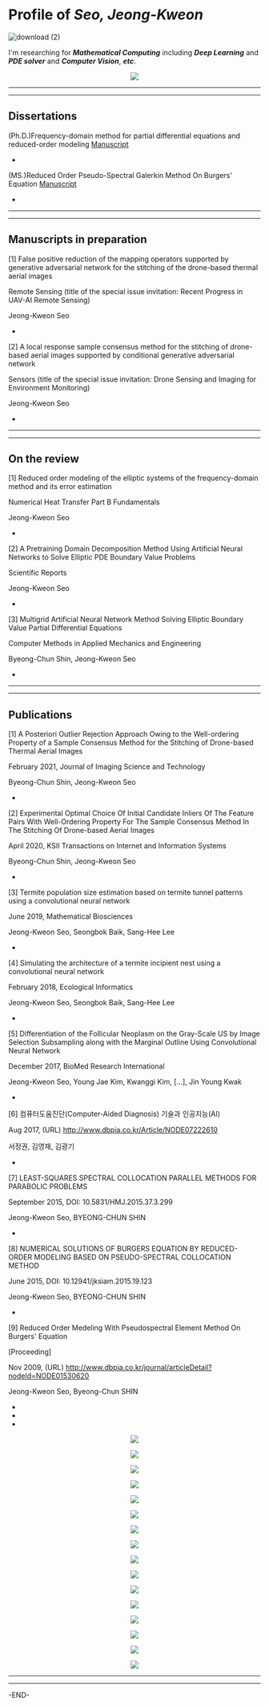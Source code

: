 # Profile of **_Seo, Jeong-Kweon_**

![download (2)](https://user-images.githubusercontent.com/26245409/86245454-751d1800-bbe4-11ea-9f39-283e4ef078b8.png)

I'm researching for **_Mathematical Computing_** including **_Deep Learning_** and **_PDE solver_** and **_Computer Vision_**, **_etc_**.

<p align="center"><img src="https://user-images.githubusercontent.com/26245409/86247793-f3c78480-bbe7-11ea-9e34-5904b4ee1dfd.png"></p>

*******************************************************************************
 
*******************************************************************************

## Dissertations
(Ph.D.)Frequency-domain method for partial differential equations and reduced-order modeling [Manuscript](http://www.riss.kr/search/detail/DetailView.do?p_mat_type=be54d9b8bc7cdb09&control_no=52e65d3a308b8c8cffe0bdc3ef48d419&outLink=N)

*

(MS.)Reduced Order Pseudo-Spectral Galerkin Method On Burgers' Equation [Manuscript](http://www.riss.or.kr/search/detail/DetailView.do?p_mat_type=be54d9b8bc7cdb09&control_no=62c250e0079aedfbffe0bdc3ef48d419)

*

*******************************************************************************

*******************************************************************************

## Manuscripts in preparation

[1] False positive reduction of the mapping operators supported by generative adversarial network for the stitching of the drone-based thermal aerial images

Remote Sensing (title of the special issue invitation: Recent Progress in UAV-AI Remote Sensing)

Jeong-Kweon Seo

*

[2] A local response sample consensus method for the stitching of drone-based aerial images supported by conditional generative adversarial network

Sensors (title of the special issue invitation: Drone Sensing and Imaging for Environment Monitoring)

Jeong-Kweon Seo

*
*******************************************************************************

*******************************************************************************

## On the review

[1] Reduced order modeling of the elliptic systems of the frequency-domain method and its error estimation

Numerical Heat Transfer Part B Fundamentals

Jeong-Kweon Seo

*

[2] A Pretraining Domain Decomposition Method Using Artificial Neural Networks to Solve Elliptic PDE Boundary Value Problems

Scientific Reports

Jeong-Kweon Seo

*

[3] Multigrid Artificial Neural Network Method Solving Elliptic Boundary Value Partial Differential Equations

Computer Methods in Applied Mechanics and Engineering

Byeong-Chun Shin, Jeong-Kweon Seo

*

*******************************************************************************

*******************************************************************************

## Publications
[1] A Posteriori Outlier Rejection Approach Owing to the Well-ordering Property of a Sample Consensus Method for the Stitching of Drone-based Thermal Aerial Images

February 2021, Journal of Imaging Science and Technology

Byeong-Chun Shin, Jeong-Kweon Seo

*

[2] Experimental Optimal Choice Of Initial Candidate Inliers Of The Feature Pairs With Well-Ordering Property For The Sample Consensus Method In The Stitching Of Drone-based Aerial Images

April 2020, KSII Transactions on Internet and Information Systems

Byeong-Chun Shin, Jeong-Kweon Seo

*

[3] Termite population size estimation based on termite tunnel patterns using a convolutional neural network

June 2019, Mathematical Biosciences

Jeong-Kweon Seo, Seongbok Baik, Sang-Hee Lee

*

[4] Simulating the architecture of a termite incipient nest using a convolutional neural network

February 2018, Ecological Informatics

Jeong-Kweon Seo, Seongbok Baik, Sang-Hee Lee

*

[5] Differentiation of the Follicular Neoplasm on the Gray-Scale US by Image Selection Subsampling along with the Marginal Outline Using Convolutional Neural Network

December 2017, BioMed Research International

Jeong-Kweon Seo, Young Jae Kim, Kwanggi Kim, [...], Jin Young Kwak

*

[6] 컴퓨터도움진단(Computer-Aided Diagnosis) 기술과 인공지능(AI)

Aug 2017, (URL) http://www.dbpia.co.kr/Article/NODE07222610

서정권, 김영재, 김광기

*

[7] LEAST-SQUARES SPECTRAL COLLOCATION PARALLEL METHODS FOR PARABOLIC PROBLEMS

September 2015, DOI: 10.5831/HMJ.2015.37.3.299

Jeong-Kweon Seo, BYEONG-CHUN SHIN

*

[8] NUMERICAL SOLUTIONS OF BURGERS EQUATION BY REDUCED-ORDER MODELING BASED ON PSEUDO-SPECTRAL COLLOCATION METHOD

June 2015, DOI: 10.12941/jksiam.2015.19.123

Jeong-Kweon Seo, BYEONG-CHUN SHIN

*

[9] Reduced Order Medeling With Pseudospectral Element Method On Burgers' Equation

[Proceeding]

Nov 2009, (URL) http://www.dbpia.co.kr/journal/articleDetail?nodeId=NODE01530620

Jeong-Kweon Seo, Byeong-Chun SHIN

*

*

*

<p align="center"><img src="https://user-images.githubusercontent.com/26245409/86248819-5b320400-bbe9-11ea-9515-eaecf8964860.jpg"></p>

<p align="center"><img src="https://user-images.githubusercontent.com/26245409/86231023-db963c00-bbcc-11ea-8749-7746e39424ab.jpg"></p>

<p align="center"><img src="https://user-images.githubusercontent.com/26245409/86248863-70a72e00-bbe9-11ea-8f66-3995c4e0ed51.jpg"></p>

<p align="center"><img src="https://user-images.githubusercontent.com/26245409/86245346-4c951e00-bbe4-11ea-9e79-0bceadd55ed8.png"></p>

<p align="center"><img src="https://user-images.githubusercontent.com/26245409/86248912-7f8de080-bbe9-11ea-840b-3a89be57c1c0.jpg"></p>

<p align="center"><img src="https://user-images.githubusercontent.com/26245409/86243728-d55e8a80-bbe1-11ea-9dfc-0de508894648.png"></p>

<p align="center"><img src="https://user-images.githubusercontent.com/26245409/86249297-0f338f00-bbea-11ea-9b76-04c124e503ea.png"></p>

<p align="center"><img src="https://user-images.githubusercontent.com/26245409/86243632-afd18100-bbe1-11ea-86bc-31b0adb54a97.png"></p>

<p align="center"><img src="https://user-images.githubusercontent.com/26245409/86243616-a8aa7300-bbe1-11ea-9bac-0a12b88b35b8.png"></p>

<p align="center"><img src="https://user-images.githubusercontent.com/26245409/86243596-9f210b00-bbe1-11ea-80e3-2f075e770915.png"></p>

<p align="center"><img src="https://user-images.githubusercontent.com/26245409/86243519-8284d300-bbe1-11ea-80de-f251d6df35cc.png"></p>

<p align="center"><img src="https://user-images.githubusercontent.com/26245409/86248978-9b918200-bbe9-11ea-9ee1-da628d473c42.png"></p>

<p align="center"><img src="https://user-images.githubusercontent.com/26245409/86249018-a815da80-bbe9-11ea-8dc2-1d69e9886d29.jpg"></p>

<p align="center"><img src="https://user-images.githubusercontent.com/26245409/86243411-4e111700-bbe1-11ea-8631-62a81a39026e.PNG"></p>

<p align="center"><img src="https://user-images.githubusercontent.com/26245409/86249061-b8c65080-bbe9-11ea-9abe-43d465691b73.png"></p>



<p align="center"><img src="https://user-images.githubusercontent.com/26245409/86244972-b95be880-bbe3-11ea-884c-13310b031fc0.jpg"></p>

*******************************************************************************

*******************************************************************************
 
-END-
